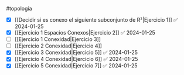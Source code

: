 #topología 

- [x] [[Decidir si es conexo el siguiente subconjunto de R²|Ejercicio 1]] ✅ 2024-01-25
- [x] [[Ejercicio 1 Espacios Conexos|Ejercicio 2]] ✅ 2024-01-25
- [ ] [[Ejercicio 1 Conexidad|Ejercicio 3]]
- [ ] [[Ejercicio 2 Conexidad|Ejercicio 4]]
- [x] [[Ejercicio 3 Conexidad|Ejercicio 5]] ✅ 2024-01-25
- [x] [[Ejercicio 4 Conexidad|Ejercicio 6]] ✅ 2024-01-25
- [x] [[Ejercicio 5 Conexidad|Ejercicio 7]] ✅ 2024-01-25